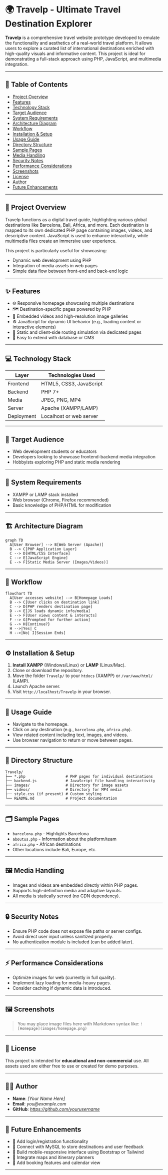 
# 🌍 Travelp - Ultimate Travel Destination Explorer

**Travelp** is a comprehensive travel website prototype developed to emulate the functionality and aesthetics of a real-world travel platform. It allows users to explore a curated list of international destinations enriched with high-quality visuals and informative content. This project is ideal for demonstrating a full-stack approach using PHP, JavaScript, and multimedia integration.

---

## 📘 Table of Contents

- [Project Overview](#-project-overview)
- [Features](#-features)
- [Technology Stack](#-technology-stack)
- [Target Audience](#-target-audience)
- [System Requirements](#-system-requirements)
- [Architecture Diagram](#-architecture-diagram)
- [Workflow](#-workflow)
- [Installation & Setup](#-installation--setup)
- [Usage Guide](#-usage-guide)
- [Directory Structure](#-directory-structure)
- [Sample Pages](#-sample-pages)
- [Media Handling](#-media-handling)
- [Security Notes](#-security-notes)
- [Performance Considerations](#-performance-considerations)
- [Screenshots](#-screenshots)
- [License](#-license)
- [Author](#-author)
- [Future Enhancements](#-future-enhancements)

---

## 📖 Project Overview

Travelp functions as a digital travel guide, highlighting various global destinations like Barcelona, Bali, Africa, and more. Each destination is mapped to its own dedicated PHP page containing images, videos, and descriptive content. JavaScript is used to enhance interactivity, while multimedia files create an immersive user experience.

This project is particularly useful for showcasing:
- Dynamic web development using PHP
- Integration of media assets in web pages
- Simple data flow between front-end and back-end logic

---

## ✨ Features

- 🌐 Responsive homepage showcasing multiple destinations
- 🗺️ Destination-specific pages powered by PHP
- 🎥 Embedded videos and high-resolution image galleries
- ⚙️ JavaScript for dynamic UI behavior (e.g., loading content or interactive elements)
- 📂 Static and client-side routing simulation via dedicated pages
- 📑 Easy to extend with database or CMS

---

## 💻 Technology Stack

| Layer           | Technologies Used         |
|----------------|---------------------------|
| Frontend       | HTML5, CSS3, JavaScript   |
| Backend        | PHP 7+                    |
| Media          | JPEG, PNG, MP4            |
| Server         | Apache (XAMPP/LAMP)       |
| Deployment     | Localhost or web server   |

---

## 🎯 Target Audience

- Web development students or educators
- Developers looking to showcase frontend-backend media integration
- Hobbyists exploring PHP and static media rendering

---

## 🧩 System Requirements

- XAMPP or LAMP stack installed
- Web browser (Chrome, Firefox recommended)
- Basic knowledge of PHP/HTML for modification

---

## 🏗 Architecture Diagram

```mermaid
graph TD
  A[User Browser] --> B[Web Server (Apache)]
  B --> C[PHP Application Layer]
  C --> D[HTML/CSS Interface]
  C --> E[JavaScript Engine]
  E --> F[Static Media Server (Images/Videos)]
```

---

## 🔄 Workflow

```mermaid
flowchart TD
  A[User accesses website] --> B[Homepage Loads]
  B --> C[User clicks on destination link]
  C --> D[PHP renders destination page]
  D --> E[JS loads dynamic info/media]
  E --> F[User views content & interacts]
  F --> G[Prompted for further action]
  G --> H{Continue?}
  H -->|Yes| C
  H -->|No| I[Session Ends]
```

---

## ⚙️ Installation & Setup

1. **Install XAMPP** (Windows/Linux) or **LAMP** (Linux/Mac).
2. Clone or download the repository.
3. Move the folder `Travelp/` to your `htdocs` (XAMPP) or `/var/www/html/` (LAMP).
4. Launch Apache server.
5. Visit `http://localhost/Travelp` in your browser.

---

## 🧭 Usage Guide

- Navigate to the homepage.
- Click on any destination (e.g., `barcelona.php`, `africa.php`).
- View related content including text, images, and videos.
- Use browser navigation to return or move between pages.

---

## 📁 Directory Structure

```
Travelp/
├── *.php                  # PHP pages for individual destinations
├── backend.js             # JavaScript file handling interactivity
├── images/                # Directory for image assets
├── videos/                # Directory for MP4 media
├── style.css (if present) # Custom styling
└── README.md              # Project documentation
```

---

## 🗂 Sample Pages

- `barcelona.php` - Highlights Barcelona
- `aboutus.php` - Information about the platform/team
- `africa.php` - African destinations
- Other locations include Bali, Europe, etc.

---

## 🖼 Media Handling

- Images and videos are embedded directly within PHP pages.
- Supports high-definition media and adaptive layouts.
- All media is statically served (no CDN dependency).

---

## 🔒 Security Notes

- Ensure PHP code does not expose file paths or server configs.
- Avoid direct user input unless sanitized properly.
- No authentication module is included (can be added later).

---

## ⚡ Performance Considerations

- Optimize images for web (currently in full quality).
- Implement lazy loading for media-heavy pages.
- Consider caching if dynamic data is introduced.

---

## 🖼 Screenshots

> You may place image files here with Markdown syntax like:
> `![Homepage](images/homepage.png)`

---

## 📄 License

This project is intended for **educational and non-commercial** use. All assets used are either free to use or created for demo purposes.

---

## 👨‍💻 Author

- **Name**: _[Your Name Here]_
- **Email**: _you@example.com_
- **GitHub**: _https://github.com/yourusername_

---

## 🚀 Future Enhancements

- 🔐 Add login/registration functionality
- 🧩 Connect with MySQL to store destinations and user feedback
- 📱 Build mobile-responsive interface using Bootstrap or Tailwind
- 🧭 Integrate maps and itinerary planners
- 📅 Add booking features and calendar view

---
